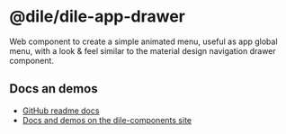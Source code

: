 # @dile/dile-app-drawer

Web component to create a simple animated menu, useful as app global menu, with a look & feel similar to the material design navigation drawer component.

## Docs an demos

- [GitHub readme docs](https://github.com/Polydile/dile-components/blob/master/site/pages/components/dile-app-drawer.rocket.md)
- [Docs and demos on the dile-components site](https://dile-components.polydile.com/components/dile-app-drawer/)